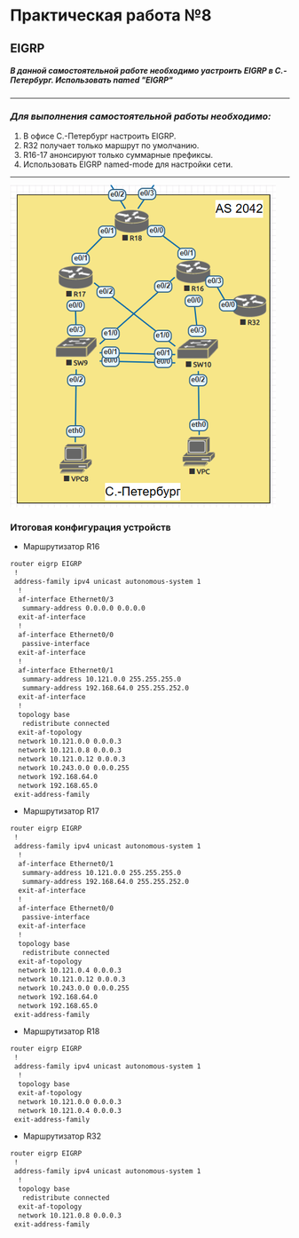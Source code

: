 # Практическая работа №8
## EIGRP
##### В данной самостоятельной работе необходимо yастроить EIGRP в С.-Петербург. Использовать named "EIGRP"
------------

### *Для выполнения самостоятельной работы необходимо:*
1. В офисе С.-Петербург настроить EIGRP.
2. R32 получает только маршрут по умолчанию.
3. R16-17 анонсируют только суммарные префиксы.
4. Использовать EIGRP named-mode для настройки сети.
------------

![](https://github.com/Maksim693/OTUS_LAB/blob/main/Practical_LAB/LAB_8/Screen/Screen_%D0%A1.-%D0%9F%D0%B5%D1%82%D0%B5%D1%80%D0%B1%D1%83%D1%80%D0%B3%20-%20AS2042.png)
### Итоговая конфигурация устройств
- Маршрутизатор R16
```
router eigrp EIGRP
 !
 address-family ipv4 unicast autonomous-system 1
  !
  af-interface Ethernet0/3
   summary-address 0.0.0.0 0.0.0.0
  exit-af-interface
  !
  af-interface Ethernet0/0
   passive-interface
  exit-af-interface
  !
  af-interface Ethernet0/1
   summary-address 10.121.0.0 255.255.255.0
   summary-address 192.168.64.0 255.255.252.0
  exit-af-interface
  !
  topology base
   redistribute connected
  exit-af-topology
  network 10.121.0.0 0.0.0.3
  network 10.121.0.8 0.0.0.3
  network 10.121.0.12 0.0.0.3
  network 10.243.0.0 0.0.0.255
  network 192.168.64.0
  network 192.168.65.0
 exit-address-family
```
- Маршрутизатор R17
```
router eigrp EIGRP
 !
 address-family ipv4 unicast autonomous-system 1
  !
  af-interface Ethernet0/1
   summary-address 10.121.0.0 255.255.255.0
   summary-address 192.168.64.0 255.255.252.0
  exit-af-interface
  !
  af-interface Ethernet0/0
   passive-interface
  exit-af-interface
  !
  topology base
   redistribute connected
  exit-af-topology
  network 10.121.0.4 0.0.0.3
  network 10.121.0.12 0.0.0.3
  network 10.243.0.0 0.0.0.255
  network 192.168.64.0
  network 192.168.65.0
 exit-address-family
```
- Маршрутизатор R18
```
router eigrp EIGRP
 !
 address-family ipv4 unicast autonomous-system 1
  !
  topology base
  exit-af-topology
  network 10.121.0.0 0.0.0.3
  network 10.121.0.4 0.0.0.3
 exit-address-family
```
- Маршрутизатор R32
```
router eigrp EIGRP
 !
 address-family ipv4 unicast autonomous-system 1
  !
  topology base
   redistribute connected
  exit-af-topology
  network 10.121.0.8 0.0.0.3
 exit-address-family
```
